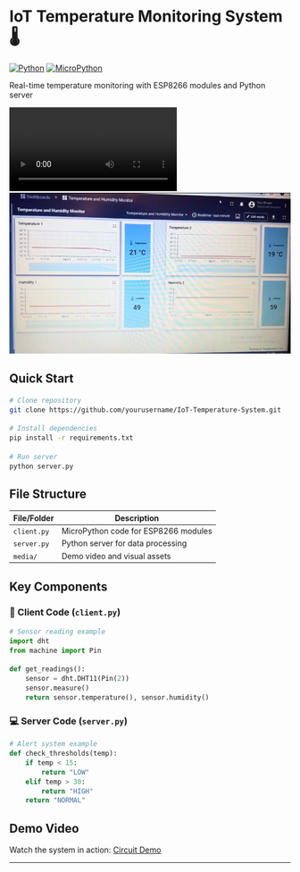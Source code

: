 # IoT Temperature Monitoring System 🌡️

[![Python](https://img.shields.io/badge/Python-3.10%2B-blue)](https://python.org)
[![MicroPython](https://img.shields.io/badge/MicroPython-1.20-green)](https://micropython.org)

Real-time temperature monitoring with ESP8266 modules and Python server

![System Demo](media/Circuit_with_IoT_integration.mp4) 
[![Dashboard Preview](media/thingsboard_dashboard.png)](media/thingsboard_dashboard.png)

## Quick Start
```bash
# Clone repository
git clone https://github.com/yourusername/IoT-Temperature-System.git

# Install dependencies
pip install -r requirements.txt

# Run server
python server.py
```

## File Structure
| File/Folder       | Description                          |
|-------------------|--------------------------------------|
| `client.py`       | MicroPython code for ESP8266 modules |
| `server.py`       | Python server for data processing    |
| `media/`          | Demo video and visual assets         |

## Key Components

### 🔌 Client Code (`client.py`)
```python
# Sensor reading example
import dht
from machine import Pin

def get_readings():
    sensor = dht.DHT11(Pin(2))
    sensor.measure()
    return sensor.temperature(), sensor.humidity()
```

### 💻 Server Code (`server.py`)
```python
# Alert system example
def check_thresholds(temp):
    if temp < 15:
        return "LOW"
    elif temp > 30:
        return "HIGH"
    return "NORMAL"
```

## Demo Video
Watch the system in action: [Circuit Demo](media/Circuit_with_IoT_integration.mp4)

---


